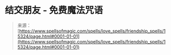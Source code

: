 <!--yml

category: 未分类

date: 2024-06-12 18:54:42

-->

# 结交朋友 - 免费魔法咒语

> 来源：[https://www.spellsofmagic.com/spells/love_spells/friendship_spells/15324/page.html#0001-01-01](https://www.spellsofmagic.com/spells/love_spells/friendship_spells/15324/page.html#0001-01-01)
